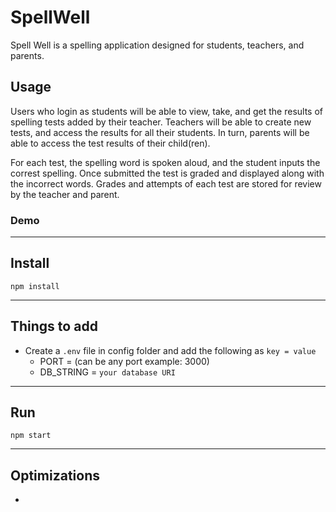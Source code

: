 # SpellWell

Spell Well is a spelling application designed for students, teachers, and parents. 

## Usage

Users who login as students will be able to view, take, and get the results of spelling tests added by their teacher. Teachers will be able to create new tests, and access the results for all their students. In turn, parents will be able to access the test results of their child(ren).

For each test, the spelling word is spoken aloud, and the student inputs the correst spelling. Once submitted the test is graded and displayed along with the incorrect words.  Grades and attempts of each test are stored for review by the teacher and parent.

### Demo
---

## Install

`npm install`

---

## Things to add

- Create a `.env` file in config folder and add the following as `key = value`
  - PORT = (can be any port example: 3000)
  - DB_STRING = `your database URI`

---

## Run

`npm start`

---

## Optimizations

-
